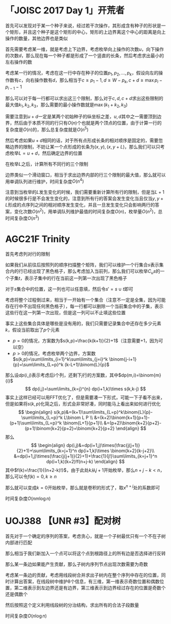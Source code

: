 # 「JOISC 2017 Day 1」开荒者

首先可以发现对于某一个种子来说，经过若干次操作，其形成含有种子的形状是一个矩形，并且这个种子是这个矩形的中心，矩形的上边界离这个中心的距离是向上操作的数量，其他边界也是类似

首先需要考虑某一维，就是考虑上下边界，考虑枚举向上操作的次数$u$，向下操作的次数$d$，那么现在每一个种子都是形成了一个竖直的长条，然后考虑求出最小的左右操作的数

考虑某一行的情况，考虑在这一行中存在种子的位置$p_1,p_2,...,p_k$，假设向左的操作数有$c$，向右操作数有$d$，那么相当于$c\geq p_1-1,d\geq W-p_k,c+d\geq \max p_i-p_{i-1}-1$

那么可以对于每一行都可以求出这三个限制，那么对于$c,d,c+d$求出这些限制的最大值$k_1,k_2,k_3$，那么需要的最小操作数就是$\max(k_1+k_2,k_3)$

需要注意到$u+d$一定是某两个初始种子的纵坐标之差，$u,d$其中之一需要顶到边界，然后由于本质不同的行只有$O(n)$个也就是两个顶点的位置，由于计算一行的复杂度是$O(n)$的，那么总复杂度就是$O(n^5)$

然后考虑如果$u+d$相同的话，对于所有点形成长条的相对顺序是固定的，需要忽略边界的限制，不妨让某一个点形成的长条为$(x,y),(x,y+L)$，那么我们可以只考虑枚举$L=u+d$，然后确定边界的位置

在枚举$L$之后，计算所有不同行的三个限制

边界类似一个滑动窗口，相当于求出边界内部的行三个限制的最大值，那么就可以用单调队列进行维护，时间复杂度$O(n^4)$

注意到当枚举的$L$发生变化的时候，我们需要重新计算所有行的限制，但是当$L+1$的时候很多行是不会发生变化的，注意到所有行的答案会发生变化当且仅当$y,y+L$形成的点序列之间的相对顺序发生变化，并且一旦发生变化只会影响两行的答案，变化次数$O(n^2)$，用单调队列维护最值的时间复杂度$O(n)$，枚举量$O(n^2)$，总时间复杂度$O(n^3)$

# AGC21F **Trinity** 

首先考虑列对行的限制

如果我们从前往后按照列的顺序扫描整个矩阵，我们可以维护一个行集合$s$表示集合内的行已经出现了黑色格子，那么考虑加入当前列，那么我们可以枚举$C_{u}s$的一个子集$t$，表示子集中的行在当前这一列第一次出现了黑色格子

对于$s$集合中的位置，这一列也可以任意填，然后令$s'=s\cup t$即可

考虑将整个过程倒过来，相当于一开始有一个集合（注意不一定是全集，因为可能存在行中不出现任何黑色格子），每一行都可以删除一个当前集合中的子集，表示这些行在这一列第一次出现，但是这一列可以不止填这些位置

事实上这些集合具体是哪些是没有用的，我们只需要记录集合中还存在多少元素$k$，假设当前取出了$p$个元素

- $p=0$的情况，方案数为$s(k,p)=\frac{k(k+1)}{2}+1$（注意需要+1，因为可以空）
- $p>0$的情况，考虑枚举两个边界，方案数$s(k,p)=\sum\limits_{i=1}^k\sum\limits_{j=i}^k \binom{j-i+1}{p}=\sum\limits_{L=p}^k (k-L+1)\binom{L}{p}$

那么设$dp(i,j)$表示考虑后i个列，还剩下$j$行的方案数，其中$dp(m,i)=\binom{m}{i}$
$$
dp(i,j)=\sum\limits_{k=j}^{n} dp(i+1,k)\times s(k,k-j)
$$
事实上这样已经可以用FFT优化了，但是需要凑一下形式，可能一下子看不出来，但是如果将$s(k,p)$化简之后，形式会非常好凑，同时能马上看出来如何进行优化
$$
\begin{align}
s(k,p)&=(k+1)\sum\limits_{L=p}^k\binom{L}{p}-\sum\limits_{L=p}^k L\binom L P \\
&=(k+2)\binom{k+1}{p+1}- (p+1)\sum\limits_{L=p}^k \binom{L+1}{p+1}\\
&=(p+2)\binom{k+2}{p+2}-(p+1)\binom{k+2}{p+2}=\binom{k+2}{p+2}
\end{align}
$$
那么
$$
\begin{align}
dp(i,j)&=dp(i+1,j)\times(\frac{j(j+1)}{2}+1)+\sum\limits_{k=j+1}^n dp(i+1,k)\times \binom{k+2}{k-j+2}\\
&=dp(i+1,j)\times(\frac{j(j+1)}{2}+1)+\frac{1}{j!}\sum\limits_{k=j+1}^n dp(i+1,k)(k+2)!f(n+j-k) 
\end{align}
$$
其中$f(k)=\frac{1}{(n+2-k)!}$，由于此处$k$从$j+1$开始枚举，那么$n+j-k<n$，那么可以令$f(k)=0,k\geq n$

那么就可以变成$k=0$开始枚举，那么就是卷积的形式了，取$x^{n+j}$处的系数即可

时间复杂度$O(nm\log n)$

# UOJ388 【UNR #3】配对树

首先对于一个确定的序列的答案，考虑贪心，就是一个子树最优只有一个不在子树内部进行匹配

那么相当于我们新加入一个点可以将这个点到根路径上的所有边是否选择进行反转

那么某一条边如果能产生贡献，那么子树内序列节点出现次数需要为奇数

考虑某一条边的贡献，考虑用线段树合并求出子树内在整个序列中存在的位置，同时计算出答案，在线段树中维护8个信息，有三维，第一维表示奇数位置和偶数位置，第二维表示到左边界还是有边界，第三维表示到边界经过存在的位置是奇数个还是偶数个

然后按照这个定义利用线段树的分治结构，求出所有的合法子段数量

时间复杂度$O(n\log n)$

